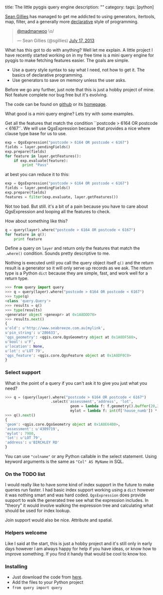 title: The little pyqgis query engine
description: ""
category: 
tags: [python]



[Sean Gillies](http://sgillies.net/) has managed to get me addicted to using generators, itertools, map, filter, and a generally more [declarative](http://latentflip.com/imperative-vs-declarative/) style of programming. 

<blockquote class="twitter-tweet"><p><a href="https://twitter.com/madmanwoo">@madmanwoo</a> \o/</p>&mdash; Sean Gillies (@sgillies) <a href="https://twitter.com/sgillies/statuses/357318849407885313">July 17, 2013</a></blockquote>
<script async src="//platform.twitter.com/widgets.js" charset="utf-8"></script>

What has this got to do with anything? Well let me explain. A little project I have recently started working on in my free time is a mini query engine for pyqgis to make fetching features easier. The goals are simple. 

- Use a query style syntax to say what I need, not how to get it.  The basics of declarative programming. 
- Use generators to save on memory unless the user asks.

Before we go any further, just note that this is just a hobby project of mine. Not feature complete nor bug free but it's evolving.

The code can be found on [github](https://github.com/NathanW2/little-pyqgis-query-engine) or its [homepage](http://nathanw2.github.io/little-pyqgis-query-engine/). 



What good is a mini query engine?  Lets try with some examples.

Get all the features that match the condition ``postcode > 6164 OR postcode < 6167'`. We will use QgsExpression because that provides a nice where clause type base for us to use.  

```python
exp = QgsExpression("postcode > 6164 OR postcode < 6167")
fields = layer.pendingFields()
exp.prepare(fields)
for feature in layer.getFeatures():
	if exp.evaluate(feature):
		print "Pass"
```

at best you can reduce it to this:

```python
exp = QgsExpression("postcode > 6164 OR postcode < 6167")
fields = layer.pendingFields()
exp.prepare(fields)
features = filter(exp.evaluate, layer.getFeatures())
```

Not too bad. But still. it's a bit of a pain because you have to care about QgsExpression and looping all the features to check.

How about something like this?

```python
q = query(layer).where("postcode > 6164 OR postcode < 6167")
for feature in q():
	print feature
```

Define a query on `layer` and return only the features that match the ``.where()`` condition. Sounds pretty descriptive to me.

Nothing is executed until you call the query object itself ``q()`` and the return result is a generator so it will only serve up records as we ask. The return type is a Python ``dict`` because they are simple, fast, and work well for a return type.

```python
>>> from query import query
>>> q = query(layer).where("postcode > 6164 OR postcode < 6167")
>>> type(q)
<class 'query.Query'>
>>> results = q()
>>> type(results)
<generator object <genexpr> at 0x1A8DDD78>
>>> results.next()
{
u'old': u'http://www.seabreeze.com.au|mylink', 
u'pin_string': u'286633', 
'qgs_geometry': <qgis.core.QgsGeometry object at 0x1A8DF588>, 
u'bool': u'F', 
u'location': None, 
u'lot': u'LOT 79', 
'qgs_feature': <qgis.core.QgsFeature object at 0x1A8DF0C0>
}
```

### Select support

What is the point of a query if you can't ask it to give you just what you need?

```python
>>> q = (query(layer).where("postcode > 6164 OR postcode < 6167")
                     .select('assessment','address', 'lot',
                              geom = lambda f: f.geometry().buffer(20,3),
                              mylot = lambda f: int(f['house_numb']) * 100))
>>> q().next()
{
'geom': <qgis.core.QgsGeometry object at 0x1A8E64B0>, 
'assessment': u'4309719', 
'mylot': 7900, 
'lot': u'LOT 79', 
'address': u'BIRCHLEY RD'
}
```
 
You can use ``"colname"`` or any Python callable in the select statement.  Using keyword arguments is the same as ``"Col" AS MyName`` in SQL.

### On the TODO list

I would really like to have some kind of index support in the future to make queries run faster. I had basic index support working using a ``dict`` however it was nothing smart and was hard coded. ``QgsExpression`` does provide support to walk the generated tree see what the expression includes.  In "theory" it would involve walking the expression tree and calculating what should be used for index lookup.

Join support would also be nice. Attribute and spatial.

### Helpers welcome

Like I said at the start, this is just a hobby project and it's still only in early days however I am always happy for help if you have ideas, or know how to improve something.  If you find it handy that would be cool to know too.

### Installing

- Just download the code from [here](https://github.com/NathanW2/little-pyqgis-query-engine/zipball/master). 
- Add the files to your Python project
- ``from query import query``




